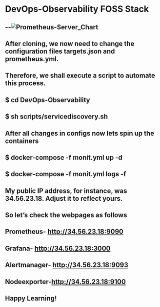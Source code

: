 # DevOps-Observability FOSS Stack
--![Prometheus-Server_Chart](https://github.com/Allu-Philip/DevOps-Observability/assets/33429916/8287cec1-aa63-4896-9336-83059683c9f5)
--
After cloning, we now need to change the configuration files targets.json and prometheus.yml. 
--
Therefore, we shall execute a script to automate this process.
--
$ cd  DevOps-Observability
--
$ sh scripts/servicediscovery.sh
--
After all changes in configs now lets spin up the containers
--
$ docker-compose -f monit.yml up -d
--
$ docker-compose -f monit.yml logs -f
--
My public IP address, for instance, was 34.56.23.18. Adjust it to reflect yours.
--
So let’s check the webpages as follows
--
Prometheus- http://34.56.23.18:9090
--
Grafana- http://34.56.23.18:3000
--
Alertmanager- http://34.56.23.18:9093
--
Nodeexporter-http://34.56.23.18:9100
--
Happy Learning!
--







